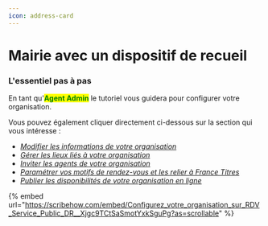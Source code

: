 ```yaml
---
icon: address-card
---
```


# Mairie avec un dispositif de recueil

### L'essentiel pas à pas

En tant qu'<mark style="color:green;">**Agent Admin**</mark> le tutoriel vous guidera pour configurer votre organisation.&#x20;

Vous pouvez également cliquer directement ci-dessous sur la section qui vous intéresse :

* [_Modifier les informations de votre organisation_](https://scribehow.com/shared/Configurez_votre_organisation_sur_RDV_Service_Public_DR__Xjgc9TCtSaSmotYxkSguPg#3554f8d9)&#x20;
* [_Gérer les lieux liés à votre organisation_](https://scribehow.com/shared/Configurez_votre_organisation_sur_RDV_Service_Public_DR__Xjgc9TCtSaSmotYxkSguPg#f74ea5ed)&#x20;
* [_Inviter les agents de votre organisation_](https://scribehow.com/shared/Configurez_votre_organisation_sur_RDV_Service_Public_DR__Xjgc9TCtSaSmotYxkSguPg#85e04f82)
* [_Paramétrer vos motifs de rendez-vous et les relier à France Titres_](https://scribehow.com/shared/Configurez_votre_organisation_sur_RDV_Service_Public_DR__Xjgc9TCtSaSmotYxkSguPg#6a9665bb)&#x20;
* [_Publier les disponibilités de votre organisation en ligne_](https://scribehow.com/shared/Configurez_votre_organisation_sur_RDV_Service_Public_DR__Xjgc9TCtSaSmotYxkSguPg#c91220bb)&#x20;



{% embed url="https://scribehow.com/embed/Configurez_votre_organisation_sur_RDV_Service_Public_DR__Xjgc9TCtSaSmotYxkSguPg?as=scrollable" %}
